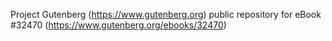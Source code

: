 Project Gutenberg (https://www.gutenberg.org) public repository for eBook #32470 (https://www.gutenberg.org/ebooks/32470)
